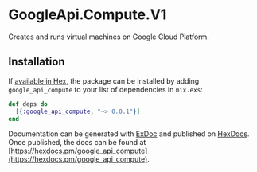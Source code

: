 # GoogleApi.Compute.V1

Creates and runs virtual machines on Google Cloud Platform.

## Installation

If [available in Hex](https://hex.pm/docs/publish), the package can be installed
by adding `google_api_compute` to your list of dependencies in `mix.exs`:

```elixir
def deps do
  [{:google_api_compute, "~> 0.0.1"}]
end
```

Documentation can be generated with [ExDoc](https://github.com/elixir-lang/ex_doc)
and published on [HexDocs](https://hexdocs.pm). Once published, the docs can
be found at [https://hexdocs.pm/google_api_compute](https://hexdocs.pm/google_api_compute).
